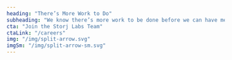 ```yaml
---
heading: "There’s More Work to Do"
subheading: "We know there’s more work to be done before we can have meaningful change. At Storj Labs, our Hiring Practices Guide help us take the time to discover and minimize bias in our processes. We hold regular diversity training and quarterly meetings to reflect and align on our values as a company."
cta: "Join the Storj Labs Team"
ctaLink: "/careers"
img: "/img/split-arrow.svg"
imgSm: "/img/split-arrow-sm.svg"
---
```

